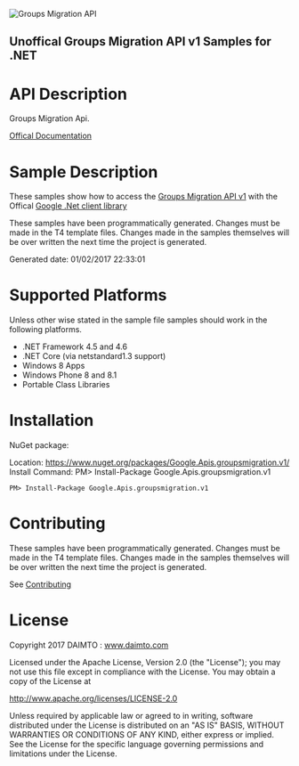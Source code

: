 ﻿![Groups Migration API](http://www.google.com/images/icons/product/discussions-32.gif)

## Unoffical Groups Migration API v1 Samples for .NET  ##

API Description
=============

Groups Migration Api.

[Offical Documentation](https://developers.google.com/google-apps/groups-migration/)

Sample Description
=============

These samples show how to access the [Groups Migration API v1](https://developers.google.com/google-apps/groups-migration/) with the Offical [Google .Net client library](https://github.com/google/google-api-dotnet-client)

These samples have been programmatically generated. Changes must be made in the T4 template files. Changes made in the samples themselves will be over written the next time the project is generated.

Generated date: 01/02/2017 22:33:01 

Supported Platforms
=================================

Unless other wise stated in the sample file samples should work in the following platforms.

* .NET Framework 4.5 and 4.6
* .NET Core (via netstandard1.3 support)
* Windows 8 Apps
* Windows Phone 8 and 8.1
* Portable Class Libraries

Installation
=================================

NuGet package:

Location: https://www.nuget.org/packages/Google.Apis.groupsmigration.v1/ 
Install Command: PM>  Install-Package Google.Apis.groupsmigration.v1

```
PM> Install-Package Google.Apis.groupsmigration.v1
```

Contributing
=================================

These samples have been programmatically generated. Changes must be made in the T4 template files. Changes made in the samples themselves will be over written the next time the project is generated.

See [Contributing](CONTRIBUTING.md)

License
=================================

Copyright 2017 DAIMTO :  www.daimto.com

Licensed under the Apache License, Version 2.0 (the "License"); you may not use this file except in compliance with
the License. You may obtain a copy of the License at

http://www.apache.org/licenses/LICENSE-2.0

Unless required by applicable law or agreed to in writing, software distributed under the License is distributed on
an "AS IS" BASIS, WITHOUT WARRANTIES OR CONDITIONS OF ANY KIND, either express or implied. See the License for the
specific language governing permissions and limitations under the License.